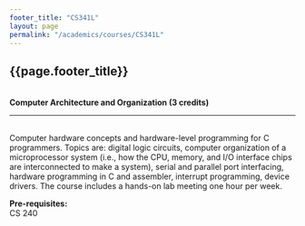 ```yaml
---
footer_title: "CS341L"
layout: page
permalink: "/academics/courses/CS341L"
---
```


## {{page.footer_title}}

\
**Computer Architecture and Organization (3 credits)**

---

\
Computer hardware concepts and hardware-level programming for C programmers. Topics are: digital logic circuits, computer organization of a microprocessor system (i.e., how the CPU, memory, and I/O interface chips are interconnected to make a system), serial and parallel port interfacing, hardware programming in C and assembler, interrupt programming, device drivers. The course includes a hands-on lab meeting one hour per week.

**Pre-requisites:**
\
CS 240
